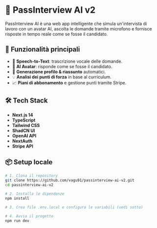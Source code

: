 # 🧠 PassInterview AI v2

PassInterview AI è una web app intelligente che simula un'intervista di lavoro con un avatar AI, ascolta le domande tramite microfono e fornisce risposte in tempo reale come se fosse il candidato.

## 🚀 Funzionalità principali

- 🎤 **Speech-to-Text**: trascrizione vocale delle domande.
- 🤖 **AI Avatar**: risponde come se fosse il candidato.
- 📄 **Generazione profilo & riassunto** automatici.
- 💡 **Analisi dei punti di forza** in base al curriculum.
- 📈 **Piani di abbonamento** e gestione punti tramite Stripe.

## 🛠️ Tech Stack

- **Next.js 14**
- **TypeScript**
- **Tailwind CSS**
- **ShadCN UI**
- **OpenAI API**
- **NextAuth**
- **Stripe API**

## 📦 Setup locale

```bash
# 1. Clona il repository
git clone https://github.com/vagu91/passinterview-ai-v2.git
cd passinterview-ai-v2

# 2. Installa le dipendenze
npm install

# 3. Crea file .env.local e configura le variabili (vedi sotto)

# 4. Avvia il progetto
npm run dev

